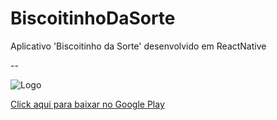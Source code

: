 # BiscoitinhoDaSorte
Aplicativo 'Biscoitinho da Sorte' desenvolvido em ReactNative

--

![Logo](https://lh3.googleusercontent.com/gb8HJjmNRTilvH3QGkn5SnIQLPh-8fwzm2Lkb8tXA6BbtnSd3ALTO0LTtbGyDzpOUeE=w1366-h586-rw)

[Click aqui para baixar no Google Play](https://play.google.com/store/apps/details?id=com.biscoitinhodasorte)
